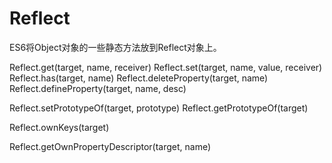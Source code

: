 Reflect
======
ES6将Object对象的一些静态方法放到Reflect对象上。

Reflect.get(target, name, receiver)
Reflect.set(target, name, value, receiver)
Reflect.has(target, name)
Reflect.deleteProperty(target, name)
Reflect.defineProperty(target, name, desc)

Reflect.setPrototypeOf(target, prototype)
Reflect.getPrototypeOf(target)

Reflect.ownKeys(target)

Reflect.getOwnPropertyDescriptor(target, name)


